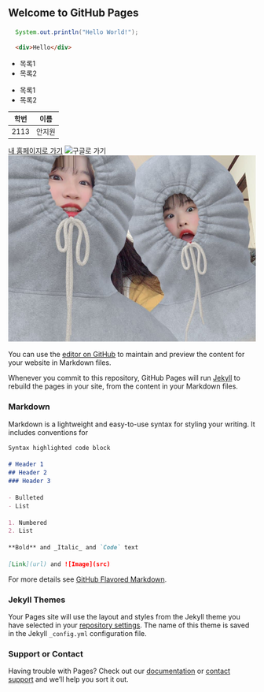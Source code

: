 ## Welcome to GitHub Pages

```java
  System.out.println("Hello World!");
```
```html
  <div>Hello</div>
```

* 목록1
* 목록2

- 목록1
- 목록2

|학번|이름|
|---|---|
|2113|안지원|

[내 홈페이지로 가기](https://github.com/jiwonan)
![구글로 가기](https://github.com/jiwonan)
![내 포스터](profile.jpg)

You can use the [editor on GitHub](https://github.com/jiwonan/jiwonan.github.io/edit/master/index.md) to maintain and preview the content for your website in Markdown files.

Whenever you commit to this repository, GitHub Pages will run [Jekyll](https://jekyllrb.com/) to rebuild the pages in your site, from the content in your Markdown files.

### Markdown

Markdown is a lightweight and easy-to-use syntax for styling your writing. It includes conventions for

```markdown
Syntax highlighted code block

# Header 1
## Header 2
### Header 3

- Bulleted
- List

1. Numbered
2. List

**Bold** and _Italic_ and `Code` text

[Link](url) and ![Image](src)
```

For more details see [GitHub Flavored Markdown](https://guides.github.com/features/mastering-markdown/).

### Jekyll Themes

Your Pages site will use the layout and styles from the Jekyll theme you have selected in your [repository settings](https://github.com/jiwonan/jiwonan.github.io/settings). The name of this theme is saved in the Jekyll `_config.yml` configuration file.

### Support or Contact

Having trouble with Pages? Check out our [documentation](https://help.github.com/categories/github-pages-basics/) or [contact support](https://github.com/contact) and we’ll help you sort it out.
